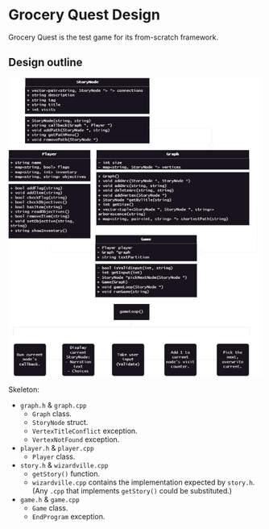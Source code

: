 # Grocery Quest Design

Grocery Quest is the test game for its from-scratch framework.

## Design outline

![Current UML Design](uml_design.png)

Skeleton:

- `graph.h` & `graph.cpp`
    + `Graph` class.
    + `StoryNode` struct.
    + `VertexTitleConflict` exception.
    + `VertexNotFound` exception.
- `player.h` & `player.cpp`
    + `Player` class.
- `story.h` & `wizardville.cpp`
    + `getStory()` function.
    - `wizardville.cpp` contains the implementation expected by `story.h`. (Any `.cpp` that implements `getStory()` could be substituted.)
- `game.h` & `game.cpp`
    + `Game` class.
    + `EndProgram` exception.
